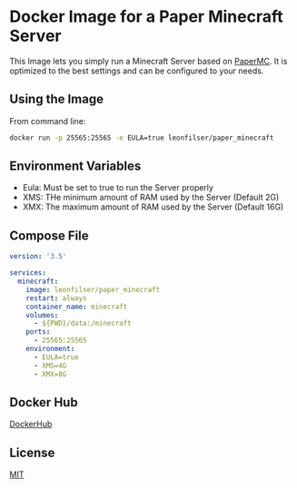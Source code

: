 # Docker Image for a Paper Minecraft Server

This Image lets you simply run a Minecraft Server based on [PaperMC](https://papermc.io/).
It is optimized to the best settings and can be configured to your needs.

## Using the Image

From command line:

```bash
docker run -p 25565:25565 -e EULA=true leonfilser/paper_minecraft
```

## Environment Variables

* Eula: Must be set to true to run the Server properly
* XMS: THe minimum amount of RAM used by the Server (Default 2G)
* XMX: The maximum amount of RAM used by the Server (Default 16G)

## Compose File

```yaml
version: '3.5'

services:
  minecraft:
    image: leonfilser/paper_minecraft
    restart: always
    container_name: minecraft
    volumes:
      - ${PWD}/data:/minecraft
    ports:
      - 25565:25565
    environment:
      - EULA=true
      - XMS=4G
      - XMX=8G
```

## Docker Hub
[DockerHub](https://hub.docker.com/r/leonfilser/paper_minecraft)


## License
[MIT](https://choosealicense.com/licenses/mit/)
